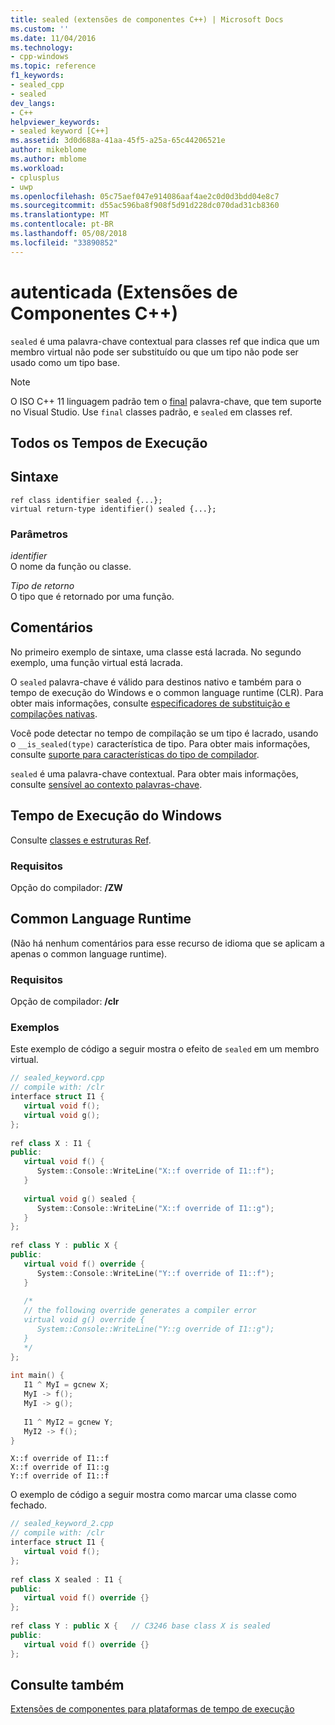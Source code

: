 ```yaml
---
title: sealed (extensões de componentes C++) | Microsoft Docs
ms.custom: ''
ms.date: 11/04/2016
ms.technology:
- cpp-windows
ms.topic: reference
f1_keywords:
- sealed_cpp
- sealed
dev_langs:
- C++
helpviewer_keywords:
- sealed keyword [C++]
ms.assetid: 3d0d688a-41aa-45f5-a25a-65c44206521e
author: mikeblome
ms.author: mblome
ms.workload:
- cplusplus
- uwp
ms.openlocfilehash: 05c75aef047e914086aaf4ae2c0d0d3bdd04e8c7
ms.sourcegitcommit: d55ac596ba8f908f5d91d228dc070dad31cb8360
ms.translationtype: MT
ms.contentlocale: pt-BR
ms.lasthandoff: 05/08/2018
ms.locfileid: "33890852"
---
```

# <a name="sealed--c-component-extensions"></a>autenticada (Extensões de Componentes C++)
`sealed` é uma palavra-chave contextual para classes ref que indica que um membro virtual não pode ser substituído ou que um tipo não pode ser usado como um tipo base.  
  
> [!NOTE]
>  O ISO C++ 11 linguagem padrão tem o [final](../cpp/final-specifier.md) palavra-chave, que tem suporte no Visual Studio. Use `final` classes padrão, e `sealed` em classes ref.  
  
## <a name="all-runtimes"></a>Todos os Tempos de Execução  
  
## <a name="syntax"></a>Sintaxe
  
```  
ref class identifier sealed {...};  
virtual return-type identifier() sealed {...};  
```  
  
### <a name="parameters"></a>Parâmetros  
  
 *identifier*  
 O nome da função ou classe.  
  
 *Tipo de retorno*  
 O tipo que é retornado por uma função.  
  
## <a name="remarks"></a>Comentários  
  
 No primeiro exemplo de sintaxe, uma classe está lacrada. No segundo exemplo, uma função virtual está lacrada.  
  
 O `sealed` palavra-chave é válido para destinos nativo e também para o tempo de execução do Windows e o common language runtime (CLR). Para obter mais informações, consulte [especificadores de substituição e compilações nativas](../dotnet/how-to-declare-override-specifiers-in-native-compilations-cpp-cli.md).  
  
 Você pode detectar no tempo de compilação se um tipo é lacrado, usando o `__is_sealed(type)` característica de tipo. Para obter mais informações, consulte [suporte para características do tipo de compilador](../windows/compiler-support-for-type-traits-cpp-component-extensions.md).  
  
 `sealed` é uma palavra-chave contextual.  Para obter mais informações, consulte [sensível ao contexto palavras-chave](../windows/context-sensitive-keywords-cpp-component-extensions.md).  
  
## <a name="windows-runtime"></a>Tempo de Execução do Windows  
 Consulte [classes e estruturas Ref](http://msdn.microsoft.com/library/windows/apps/hh699870.aspx).  
  
### <a name="requirements"></a>Requisitos  
 Opção do compilador: **/ZW**  
  
## <a name="common-language-runtime"></a>Common Language Runtime  
 (Não há nenhum comentários para esse recurso de idioma que se aplicam a apenas o common language runtime).  
  
### <a name="requirements"></a>Requisitos  
 Opção de compilador: **/clr**  
  
### <a name="examples"></a>Exemplos  
 Este exemplo de código a seguir mostra o efeito de `sealed` em um membro virtual.  
  
```cpp  
// sealed_keyword.cpp  
// compile with: /clr  
interface struct I1 {  
   virtual void f();  
   virtual void g();  
};  
  
ref class X : I1 {  
public:  
   virtual void f() {  
      System::Console::WriteLine("X::f override of I1::f");  
   }  
  
   virtual void g() sealed {  
      System::Console::WriteLine("X::f override of I1::g");  
   }  
};  
  
ref class Y : public X {  
public:  
   virtual void f() override {  
      System::Console::WriteLine("Y::f override of I1::f");  
   }  
  
   /*  
   // the following override generates a compiler error  
   virtual void g() override {  
      System::Console::WriteLine("Y::g override of I1::g");  
   }    
   */  
};  
  
int main() {  
   I1 ^ MyI = gcnew X;  
   MyI -> f();  
   MyI -> g();  
  
   I1 ^ MyI2 = gcnew Y;  
   MyI2 -> f();  
}  
```  
  
```Output  
X::f override of I1::f  
X::f override of I1::g  
Y::f override of I1::f  
```  
  
 O exemplo de código a seguir mostra como marcar uma classe como fechado.  
  
```cpp  
// sealed_keyword_2.cpp  
// compile with: /clr  
interface struct I1 {  
   virtual void f();  
};  
  
ref class X sealed : I1 {  
public:  
   virtual void f() override {}  
};  
  
ref class Y : public X {   // C3246 base class X is sealed  
public:  
   virtual void f() override {}  
};  
```  
  
## <a name="see-also"></a>Consulte também  
 [Extensões de componentes para plataformas de tempo de execução](../windows/component-extensions-for-runtime-platforms.md)